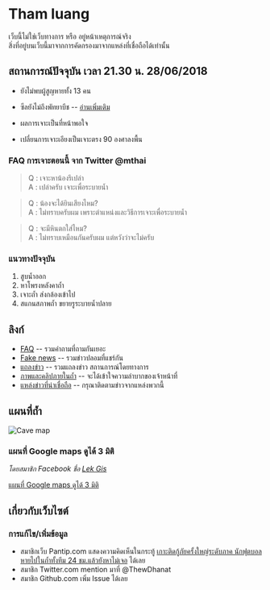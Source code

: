 # Tham luang

เว็บนี้ไม่ใช่เว็บทางการ หรือ อยู่หน้าเหตุการณ์จริง  
สิ่งที่อยู่บนเว็บนี้มาจากการคัดกรองมาจากแหล่งที่เชื่อถือได้เท่านั้น

## สถานการณ์ปัจจุบัน เวลา 21.30 น. 28/06/2018

- ยังไม่พบผู้สูญหายทั้ง 13 คน
- ซีลยังไม่ถึงพัทยาบีช -- [อ่านเพิ่มเติม](./faq/จากสามแยกไปพัทยาบีชห่างแค่ไหน/)

- ผลการเจาะเป็นที่หน้าพอใจ
- เปลี่ยนการเจาะเอียงเป็นเจาะตรง 90 องศาลงพื้น

### FAQ การเจาะตอนนี้ จาก Twitter @mthai

> Q : เจาะหาน้องรึเปล่า  
> A : เปล่าครับ เจาะเพื่อระบายน้ำ

> Q : น้องจะได้ยินเสียงไหม?  
> A : ไม่ทราบครับผม เพราะตำแหน่งและวิธีการเจาะเพื่อระบายน้ำ

> Q : จะมีหินตกใส่ไหม?  
> A : ไม่ทราบเหมือนกันครับผม แต่หวังว่าจะไม่ครับ

### แนวทางปัจจุบัน
1. สูบน้ำออก
1. หาโพรงหลังคาถ้ำ
1. เจาะถ้ำ ส่งกล้องเข้าไป
1. สแกนสภาพถ้ำ ขยายรูระบายน้ำปลาย

## ลิงก์

- [FAQ](./faq) -- รวมคำถามที่ถามกันเยอะ
- [Fake news](./fakes) -- รวมข่าวปลอมที่แชร์กัน
- [แถลงข่าว](./statements) -- รวมแถลงข่าว สถานการณ์โดยทางการ
- [ภาพและคลิปภายในถ้ำ](./inside-view) -- จะได้เข้าใจความลำบากของเจ้าหน้าที่
- [แหล่งข่าวที่น่าเชื่อถือ](./news) -- กรุณาติดตามข่าวจากแหล่งพวกนี้

## แผนที่ถ้ำ

![Cave map](./assets/images/overview_map1.jpg)

### แผนที่ Google maps ดูได้ 3 มิติ

*โดยสมาชิก Facebook ชื่อ [Lek Gis](https://www.facebook.com/lekgis)*

[แผนที่ Google maps ดูได้ 3 มิติ](https://www.google.com/maps/d/viewer?mid=1XNbZ-QjjXkKxjtkfiKARvRfdh-JxBi3-)

## เกี่ยวกับเว็บไซต์

### การแก้ไข/เพิ่มข้อมูล

- สมาชิกเว็บ Pantip.com แสดงความคิดเห็นในกระทู้ [เกาะติดกู้ภัยครั้งใหญ่ระดับภาค นักฟุตบอลหายไปในถ้ำทั้งทีม 24 ชม.แล้วยังหาไม่เจอ](https://pantip.com/topic/37803852/) ได้เลย
- สมาชิก Twitter.com mention มาที่ @ThewDhanat
- สมาชิก Github.com เพิ่ม Issue ได้เลย
